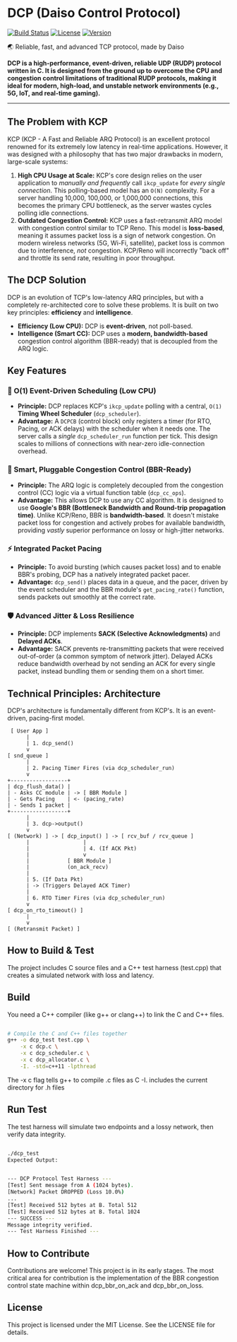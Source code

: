 # DCP (Daiso Control Protocol)

[![Build Status](https://img.shields.io/badge/build-passing-brightgreen)](https://github.com/your-username/dcp/actions)
[![License](https://img.shields.io/badge/license-MIT-blue)](https://opensource.org/licenses/MIT)
[![Version](https://img.shields.io/badge/version-0.1.0-informational)](./)

🌏 Reliable, fast, and advanced TCP protocol, made by Daiso

**DCP is a high-performance, event-driven, reliable UDP (RUDP) protocol written in C. It is designed from the ground up to overcome the CPU and congestion control limitations of traditional RUDP protocols, making it ideal for modern, high-load, and unstable network environments (e.g., 5G, IoT, and real-time gaming).**

---

## The Problem with KCP

KCP (KCP - A Fast and Reliable ARQ Protocol) is an excellent protocol renowned for its extremely low latency in real-time applications. However, it was designed with a philosophy that has two major drawbacks in modern, large-scale systems:

1.  **High CPU Usage at Scale:** KCP's core design relies on the user application to *manually and frequently* call `ikcp_update` for *every single connection*. This polling-based model has an `O(N)` complexity. For a server handling 10,000, 100,000, or 1,000,000 connections, this becomes the primary CPU bottleneck, as the server wastes cycles polling idle connections.
2.  **Outdated Congestion Control:** KCP uses a fast-retransmit ARQ model with congestion control similar to TCP Reno. This model is **loss-based**, meaning it assumes packet loss is a sign of network congestion. On modern wireless networks (5G, Wi-Fi, satellite), packet loss is common due to interference, *not* congestion. KCP/Reno will incorrectly "back off" and throttle its send rate, resulting in poor throughput.

## The DCP Solution

DCP is an evolution of TCP's low-latency ARQ principles, but with a completely re-architected core to solve these problems. It is built on two key principles: **efficiency** and **intelligence**.

* **Efficiency (Low CPU):** DCP is **event-driven**, not poll-based.
* **Intelligence (Smart CC):** DCP uses a **modern, bandwidth-based** congestion control algorithm (BBR-ready) that is decoupled from the ARQ logic.

## Key Features

### 🚀 O(1) Event-Driven Scheduling (Low CPU)
* **Principle:** DCP replaces KCP's `ikcp_update` polling with a central, `O(1)` **Timing Wheel Scheduler** (`dcp_scheduler`).
* **Advantage:** A `DCPCB` (control block) only registers a timer (for RTO, Pacing, or ACK delays) with the scheduler when it needs one. The server calls a *single* `dcp_scheduler_run` function per tick. This design scales to millions of connections with near-zero idle-connection overhead.

### 🧠 Smart, Pluggable Congestion Control (BBR-Ready)
* **Principle:** The ARQ logic is completely decoupled from the congestion control (CC) logic via a virtual function table (`dcp_cc_ops`).
* **Advantage:** This allows DCP to use any CC algorithm. It is designed to use **Google's BBR (Bottleneck Bandwidth and Round-trip propagation time)**. Unlike KCP/Reno, BBR is **bandwidth-based**. It doesn't mistake packet loss for congestion and actively probes for available bandwidth, providing *vastly* superior performance on lossy or high-jitter networks.

### ⚡ Integrated Packet Pacing
* **Principle:** To avoid bursting (which causes packet loss) and to enable BBR's probing, DCP has a natively integrated packet pacer.
* **Advantage:** `dcp_send()` places data in a queue, and the pacer, driven by the event scheduler and the BBR module's `get_pacing_rate()` function, sends packets out smoothly at the correct rate.

### 🛡️ Advanced Jitter & Loss Resilience
* **Principle:** DCP implements **SACK (Selective Acknowledgments)** and **Delayed ACKs**.
* **Advantage:** SACK prevents re-transmitting packets that were received out-of-order (a common symptom of network jitter). Delayed ACKs reduce bandwidth overhead by not sending an ACK for every single packet, instead bundling them or sending them on a short timer.

## Technical Principles: Architecture

DCP's architecture is fundamentally different from KCP's. It is an event-driven, pacing-first model.

```ascii
 [ User App ]
      |
      | 1. dcp_send()
      v
[ snd_queue ]
      |
      | 2. Pacing Timer Fires (via dcp_scheduler_run)
      v
+------------------+
| dcp_flush_data() |
| - Asks CC module | -> [ BBR Module ]
| - Gets Pacing    | <- (pacing_rate)
| - Sends 1 packet |
+------------------+
      |
      | 3. dcp->output()
      v
[ (Network) ] -> [ dcp_input() ] -> [ rcv_buf / rcv_queue ]
      |                 |
      |                 | 4. (If ACK Pkt)
      |                 v
      |            [ BBR Module ]
      |            (on_ack_recv)
      |
      | 5. (If Data Pkt)
      | -> (Triggers Delayed ACK Timer)
      |
      | 6. RTO Timer Fires (via dcp_scheduler_run)
      v
[ dcp_on_rto_timeout() ]
      |
      v
[ (Retransmit Packet) ]
```

## How to Build & Test
The project includes C source files and a C++ test harness (test.cpp) that creates a simulated network with loss and latency.

## Build
You need a C++ compiler (like g++ or clang++) to link the C and C++ files.

```Bash

# Compile the C and C++ files together
g++ -o dcp_test test.cpp \
    -x c dcp.c \
    -x c dcp_scheduler.c \
    -x c dcp_allocator.c \
    -I. -std=c++11 -lpthread
```

 The -x c flag tells g++ to compile .c files as C
 -I. includes the current directory for .h files
## Run Test
The test harness will simulate two endpoints and a lossy network, then verify data integrity.

```Bash

./dcp_test
Expected Output:


--- DCP Protocol Test Harness ---
[Test] Sent message from A (1024 bytes).
[Network] Packet DROPPED (Loss 10.0%)
...
[Test] Received 512 bytes at B. Total 512
[Test] Received 512 bytes at B. Total 1024
--- SUCCESS ---
Message integrity verified.
--- Test Harness Finished ---
```
## How to Contribute
Contributions are welcome! This project is in its early stages. The most critical area for contribution is the implementation of the BBR congestion control state machine within dcp_bbr_on_ack and dcp_bbr_on_loss.

## License
This project is licensed under the MIT License. See the LICENSE file for details.
